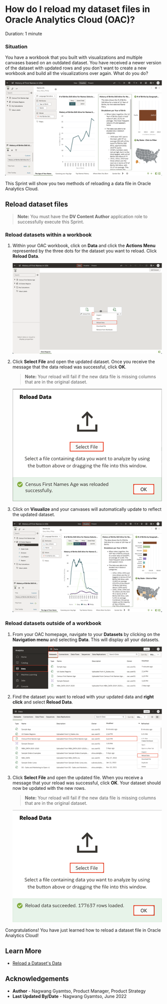 # How do I reload my dataset files in Oracle Analytics Cloud (OAC)?

Duration: 1 minute

### Situation
You have a workbook that you built with visualizations and multiple canvases based on an outdated dataset. You have received a newer version of the dataset with updated rows and you don't want to create a new workbook and build all the visualizations over again. What do you do?

![Situation canvas](images/first-canvas.png)

This Sprint will show you two methods of reloading a data file in Oracle Analytics Cloud.

## Reload dataset files
>**Note:** You must have the **DV Content Author** application role to successfully execute this Sprint.

### Reload datasets within a workbook

1. Within your OAC workbook, click on **Data** and click the **Actions Menu** represented by the three dots for the dataset you want to reload. Click **Reload Data**.

    ![Reload data](images/data-reload.png)

2. Click **Select File** and open the updated dataset. Once you receive the message that the data reload was successful, click **OK**.

    >**Note:** Your reload will fail if the new data file is missing columns that are in the original dataset.

    ![Select file](images/select-file.png)

3. Click on **Visualize** and your canvases will automatically update to reflect the updated dataset.

    ![Updated](images/updated-canvas.png)


### Reload datasets outside of a workbook

1. From your OAC homepage, navigate to your **Datasets** by clicking on the **Navigation menu** and selecting **Data**. This will display all your datasets.

    ![Datasets navigation](images/console-data.png)

2. Find the dataset you want to reload with your updated data and **right click** and select **Reload Data**.

    ![Reload data](images/reload-data.png)

3. Click **Select File** and open the updated file. When you receive a message that your reload was successful, click **OK**. Your dataset should now be updated with the new rows.

    >**Note:** Your reload will fail if the new data file is missing columns that are in the original dataset.

    ![Reloaded](images/reloaded.png)

Congratulations! You have just learned how to reload a dataset file in Oracle Analytics Cloud!

## Learn More

* [Reload a Dataset's Data](https://docs.oracle.com/en/cloud/paas/analytics-cloud/acubi/reload-datasets-data.html#GUID-2D68121F-6A50-4795-A3A9-95EB56141901)

## Acknowledgements
* **Author** - Nagwang Gyamtso, Product Manager, Product Strategy
* **Last Updated By/Date** - Nagwang Gyamtso,  June 2022
